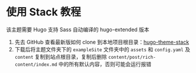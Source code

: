 # 使用 Stack 教程

该主题需要 Hugo 支持 Sass 自动编译的 hugo-extended 版本

1. 先去 GitHub 查看最新版如何 clone 到本地项目根目录：[hugo-theme-stack](https://github.com/CaiJimmy/hugo-theme-stack)
2. 下载后将主题文件夹下的 `exampleSite` 文件夹中的 `assets` 和 `config.yaml` 及 `content` 复制到站点根目录，复制后删除 `content/post/rich-content/index.md` 中的所有默认内容，否则可能会运行报错